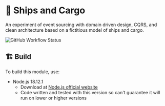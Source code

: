 # 🚢 Ships and Cargo
An experiment of event sourcing with domain driven design, CQRS, and clean architecture based on a fictitious model of ships and cargo.

![GitHub Workflow Status](https://img.shields.io/github/actions/workflow/status/waimun/event-sourcing-ts/ships-n-cargo.yml?branch=main)

## 🏗️ Build
To build this module, use:

- Node.js 18.12.1
  - Download at [Node.js official website](https://nodejs.org/)
  - Code written and tested with this version so can't guarantee it will run on lower or higher versions

